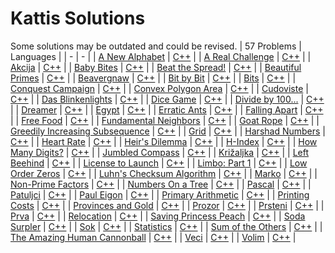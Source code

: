 # Kattis Solutions
Some solutions may be outdated and could be revised.
| 57 Problems | Languages |
| - | - |
| [A New Alphabet](https://open.kattis.com/problems/anewalphabet) | [C++](https://github.com/MiniDomo/Kattis/blob/master/C%2B%2B/anewalphabet.cpp) |
| [A Real Challenge](https://open.kattis.com/problems/areal) | [C++](https://github.com/MiniDomo/Kattis/blob/master/C%2B%2B/areal.cpp) |
| [Akcija](https://open.kattis.com/problems/akcija) | [C++](https://github.com/MiniDomo/Kattis/blob/master/C%2B%2B/akcija.cpp) |
| [Baby Bites](https://open.kattis.com/problems/babybites) | [C++](https://github.com/MiniDomo/Kattis/blob/master/C%2B%2B/babybites.cpp) |
| [Beat the Spread!](https://open.kattis.com/problems/beatspread) | [C++](https://github.com/MiniDomo/Kattis/blob/master/C%2B%2B/beatspread.cpp) |
| [Beautiful Primes](https://open.kattis.com/problems/beautifulprimes) | [C++](https://github.com/MiniDomo/Kattis/blob/master/C%2B%2B/beautifulprimes.cpp) |
| [Beavergnaw](https://open.kattis.com/problems/beavergnaw) | [C++](https://github.com/MiniDomo/Kattis/blob/master/C%2B%2B/beavergnaw.cpp) |
| [Bit by Bit](https://open.kattis.com/problems/bitbybit) | [C++](https://github.com/MiniDomo/Kattis/blob/master/C%2B%2B/bitbybit.cpp) |
| [Bits](https://open.kattis.com/problems/bits) | [C++](https://github.com/MiniDomo/Kattis/blob/master/C%2B%2B/bits.cpp) |
| [Conquest Campaign](https://open.kattis.com/problems/conquestcampaign) | [C++](https://github.com/MiniDomo/Kattis/blob/master/C%2B%2B/conquestcampaign.cpp) |
| [Convex Polygon Area](https://open.kattis.com/problems/convexpolygonarea) | [C++](https://github.com/MiniDomo/Kattis/blob/master/C%2B%2B/convexpolygonarea.cpp) |
| [Cudoviste](https://open.kattis.com/problems/cudoviste) | [C++](https://github.com/MiniDomo/Kattis/blob/master/C%2B%2B/cudoviste.cpp) |
| [Das Blinkenlights](https://open.kattis.com/problems/dasblinkenlights) | [C++](https://github.com/MiniDomo/Kattis/blob/master/C%2B%2B/dasblinkenlights.cpp) |
| [Dice Game](https://open.kattis.com/problems/dicegame) | [C++](https://github.com/MiniDomo/Kattis/blob/master/C%2B%2B/dicegame.cpp) |
| [Divide by 100...](https://open.kattis.com/problems/divideby100) | [C++](https://github.com/MiniDomo/Kattis/blob/master/C%2B%2B/divideby100.cpp) |
| [Dreamer](https://open.kattis.com/problems/dreamer) | [C++](https://github.com/MiniDomo/Kattis/blob/master/C%2B%2B/dreamer.cpp) |
| [Egypt](https://open.kattis.com/problems/egypt) | [C++](https://github.com/MiniDomo/Kattis/blob/master/C%2B%2B/egypt.cpp) |
| [Erratic Ants](https://open.kattis.com/problems/erraticants) | [C++](https://github.com/MiniDomo/Kattis/blob/master/C%2B%2B/erraticants.cpp) |
| [Falling Apart](https://open.kattis.com/problems/fallingapart) | [C++](https://github.com/MiniDomo/Kattis/blob/master/C%2B%2B/fallingapart.cpp) |
| [Free Food](https://open.kattis.com/problems/freefood) | [C++](https://github.com/MiniDomo/Kattis/blob/master/C%2B%2B/freefood.cpp) |
| [Fundamental Neighbors](https://open.kattis.com/problems/fundamentalneighbors) | [C++](https://github.com/MiniDomo/Kattis/blob/master/C%2B%2B/fundamentalneighbors.cpp) |
| [Goat Rope](https://open.kattis.com/problems/goatrope) | [C++](https://github.com/MiniDomo/Kattis/blob/master/C%2B%2B/goatrope.cpp) |
| [Greedily Increasing Subsequence](https://open.kattis.com/problems/greedilyincreasing) | [C++](https://github.com/MiniDomo/Kattis/blob/master/C%2B%2B/greedilyincreasing.cpp) |
| [Grid](https://open.kattis.com/problems/grid) | [C++](https://github.com/MiniDomo/Kattis/blob/master/C%2B%2B/grid.cpp) |
| [Harshad Numbers](https://open.kattis.com/problems/harshadnumbers) | [C++](https://github.com/MiniDomo/Kattis/blob/master/C%2B%2B/harshadnumbers.cpp) |
| [Heart Rate](https://open.kattis.com/problems/heartrate) | [C++](https://github.com/MiniDomo/Kattis/blob/master/C%2B%2B/heartrate.cpp) |
| [Heir's Dilemma](https://open.kattis.com/problems/heirsdilemma) | [C++](https://github.com/MiniDomo/Kattis/blob/master/C%2B%2B/heirsdilemma.cpp) |
| [H-Index](https://open.kattis.com/problems/hindex) | [C++](https://github.com/MiniDomo/Kattis/blob/master/C%2B%2B/hindex.cpp) |
| [How Many Digits?](https://open.kattis.com/problems/howmanydigits) | [C++](https://github.com/MiniDomo/Kattis/blob/master/C%2B%2B/howmanydigits.cpp) |
| [Jumbled Compass](https://open.kattis.com/problems/compass) | [C++](https://github.com/MiniDomo/Kattis/blob/master/C%2B%2B/compass.cpp) |
| [Križaljka](https://open.kattis.com/problems/krizaljka) | [C++](https://github.com/MiniDomo/Kattis/blob/master/C%2B%2B/krizaljka.cpp) |
| [Left Beehind](https://open.kattis.com/problems/leftbeehind) | [C++](https://github.com/MiniDomo/Kattis/blob/master/C%2B%2B/leftbeehind.cpp) |
| [License to Launch](https://open.kattis.com/problems/licensetolaunch) | [C++](https://github.com/MiniDomo/Kattis/blob/master/C%2B%2B/licensetolaunch.cpp) |
| [Limbo: Part 1](https://open.kattis.com/problems/limbo1) | [C++](https://github.com/MiniDomo/Kattis/blob/master/C%2B%2B/limbo1.cpp) |
| [Low Order Zeros](https://open.kattis.com/problems/loworderzeros) | [C++](https://github.com/MiniDomo/Kattis/blob/master/C%2B%2B/loworderzeros.cpp) |
| [Luhn's Checksum Algorithm](https://open.kattis.com/problems/luhnchecksum) | [C++](https://github.com/MiniDomo/Kattis/blob/master/C%2B%2B/luhnchecksum.cpp) |
| [Marko](https://open.kattis.com/problems/marko) | [C++](https://github.com/MiniDomo/Kattis/blob/master/C%2B%2B/marko.cpp) |
| [Non-Prime Factors](https://open.kattis.com/problems/nonprimefactors) | [C++](https://github.com/MiniDomo/Kattis/blob/master/C%2B%2B/nonprimefactors.cpp) |
| [Numbers On a Tree](https://open.kattis.com/problems/numbertree) | [C++](https://github.com/MiniDomo/Kattis/blob/master/C%2B%2B/numbertree.cpp) |
| [Pascal](https://open.kattis.com/problems/pascal) | [C++](https://github.com/MiniDomo/Kattis/blob/master/C%2B%2B/pascal.cpp) |
| [Patuljci](https://open.kattis.com/problems/patuljci) | [C++](https://github.com/MiniDomo/Kattis/blob/master/C%2B%2B/patuljci.cpp) |
| [Paul Eigon](https://open.kattis.com/problems/pauleigon) | [C++](https://github.com/MiniDomo/Kattis/blob/master/C%2B%2B/pauleigon.cpp) |
| [Primary Arithmetic](https://open.kattis.com/problems/primaryarithmetic) | [C++](https://github.com/MiniDomo/Kattis/blob/master/C%2B%2B/primaryarithmetic.cpp) |
| [Printing Costs](https://open.kattis.com/problems/printingcosts) | [C++](https://github.com/MiniDomo/Kattis/blob/master/C%2B%2B/printingcosts.cpp) |
| [Provinces and Gold](https://open.kattis.com/problems/provincesandgold) | [C++](https://github.com/MiniDomo/Kattis/blob/master/C%2B%2B/provincesandgold.cpp) |
| [Prozor](https://open.kattis.com/problems/prozor) | [C++](https://github.com/MiniDomo/Kattis/blob/master/C%2B%2B/prozor.cpp) |
| [Prsteni](https://open.kattis.com/problems/prsteni) | [C++](https://github.com/MiniDomo/Kattis/blob/master/C%2B%2B/prsteni.cpp) |
| [Prva](https://open.kattis.com/problems/prva) | [C++](https://github.com/MiniDomo/Kattis/blob/master/C%2B%2B/prva.cpp) |
| [Relocation](https://open.kattis.com/problems/relocation) | [C++](https://github.com/MiniDomo/Kattis/blob/master/C%2B%2B/relocation.cpp) |
| [Saving Princess Peach](https://open.kattis.com/problems/princesspeach) | [C++](https://github.com/MiniDomo/Kattis/blob/master/C%2B%2B/princesspeach.cpp) |
| [Soda Surpler](https://open.kattis.com/problems/sodasurpler) | [C++](https://github.com/MiniDomo/Kattis/blob/master/C%2B%2B/sodasurpler.cpp) |
| [Sok](https://open.kattis.com/problems/sok) | [C++](https://github.com/MiniDomo/Kattis/blob/master/C%2B%2B/sok.cpp) |
| [Statistics](https://open.kattis.com/problems/statistics) | [C++](https://github.com/MiniDomo/Kattis/blob/master/C%2B%2B/statistics.cpp) |
| [Sum of the Others](https://open.kattis.com/problems/sumoftheothers) | [C++](https://github.com/MiniDomo/Kattis/blob/master/C%2B%2B/sumoftheothers.cpp) |
| [The Amazing Human Cannonball](https://open.kattis.com/problems/humancannonball2) | [C++](https://github.com/MiniDomo/Kattis/blob/master/C%2B%2B/humancannonball2.cpp) |
| [Veci](https://open.kattis.com/problems/veci) | [C++](https://github.com/MiniDomo/Kattis/blob/master/C%2B%2B/veci.cpp) |
| [Volim](https://open.kattis.com/problems/volim) | [C++](https://github.com/MiniDomo/Kattis/blob/master/C%2B%2B/volim.cpp) |

